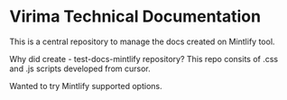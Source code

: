 # Virima Technical Documentation

This is a central repository to manage the docs created on Mintlify tool.

Why did create - test-docs-mintlify repository? This repo consits of .css and .js scripts developed from cursor.

Wanted to try Mintlify supported options.
